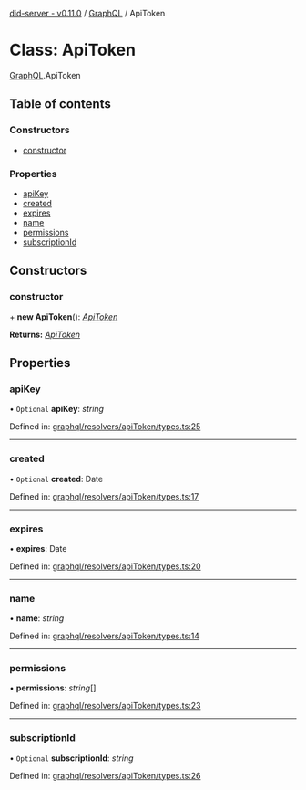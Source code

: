 [did-server - v0.11.0](../README.md) / [GraphQL](../modules/graphql.md) / ApiToken

# Class: ApiToken

[GraphQL](../modules/graphql.md).ApiToken

## Table of contents

### Constructors

- [constructor](graphql.apitoken.md#constructor)

### Properties

- [apiKey](graphql.apitoken.md#apikey)
- [created](graphql.apitoken.md#created)
- [expires](graphql.apitoken.md#expires)
- [name](graphql.apitoken.md#name)
- [permissions](graphql.apitoken.md#permissions)
- [subscriptionId](graphql.apitoken.md#subscriptionid)

## Constructors

### constructor

\+ **new ApiToken**(): [*ApiToken*](graphql.apitoken.md)

**Returns:** [*ApiToken*](graphql.apitoken.md)

## Properties

### apiKey

• `Optional` **apiKey**: *string*

Defined in: [graphql/resolvers/apiToken/types.ts:25](https://github.com/Puzzlepart/did/blob/dev/server/graphql/resolvers/apiToken/types.ts#L25)

___

### created

• `Optional` **created**: Date

Defined in: [graphql/resolvers/apiToken/types.ts:17](https://github.com/Puzzlepart/did/blob/dev/server/graphql/resolvers/apiToken/types.ts#L17)

___

### expires

• **expires**: Date

Defined in: [graphql/resolvers/apiToken/types.ts:20](https://github.com/Puzzlepart/did/blob/dev/server/graphql/resolvers/apiToken/types.ts#L20)

___

### name

• **name**: *string*

Defined in: [graphql/resolvers/apiToken/types.ts:14](https://github.com/Puzzlepart/did/blob/dev/server/graphql/resolvers/apiToken/types.ts#L14)

___

### permissions

• **permissions**: *string*[]

Defined in: [graphql/resolvers/apiToken/types.ts:23](https://github.com/Puzzlepart/did/blob/dev/server/graphql/resolvers/apiToken/types.ts#L23)

___

### subscriptionId

• `Optional` **subscriptionId**: *string*

Defined in: [graphql/resolvers/apiToken/types.ts:26](https://github.com/Puzzlepart/did/blob/dev/server/graphql/resolvers/apiToken/types.ts#L26)
